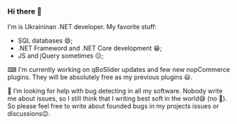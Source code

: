 ### Hi there 👋
I'm is Ukraininan .NET developer. My favorite stuff:
* SQL databases 😄;
* .NET Frameword and .NET Core development 😁;
* JS and jQuery sometimes 😑;

⌨ I'm currently working on qBoSlider updates and few new nopCommerce plugins. They will be absolutely free as my previous plugins 😃.

🤔 I’m looking for help with bug detecting in all my software. Nobody write me about issues, so I still think that I writing best soft in the world😅 (no 🤨). So please feel free to write about founded bugs in my projects issues or discussions😉.
<!--
**iAlexeyProkhorov/iAlexeyProkhorov** is a ✨ _special_ ✨ repository because its `README.md` (this file) appears on your GitHub profile.

Here are some ideas to get you started:

- 🔭 I’m currently working on ...
- 🌱 I’m currently learning ...
- 👯 I’m looking to collaborate on ...
- 🤔 I’m looking for help with ...
- 💬 Ask me about ...
- 📫 How to reach me: ...
- 😄 Pronouns: ...
- ⚡ Fun fact: ...
-->
